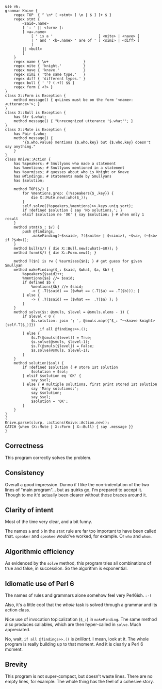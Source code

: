 ﻿    use v6;
    grammar Knive {
        regex TOP  { ^ \n* [ <stmt> [ \n | $ ] ]+ $ }
        regex stmt {
            <said=.name>
            [ ': ' || <form> ]:
            [ <a=.name>
                [ ' is a '                     [ <nite> | <nave> ]
                | ' and ' <b=.name> ' are of ' [ <simi> | <diff> ]
                ]
            || <bull>
            ]
        }
        regex name { \w+                }
        regex nite { 'knight.'          }
        regex nave { 'knave.'           }
        regex simi { 'the same type.'   }
        regex diff { 'different types.' }
        regex bull { ' '? (.+?) $$ }
        regex form { <?> }
    }
    class X::Form is Exception {
        method message() { q<Lines must be on the form '<name>: <utterance>'>; }
    }
    class X::Bull is Exception {
        has Str $.what;
        method message() { "Unrecognized utterance '$.what'"; }
    }
    class X::Mute is Exception {
        has Pair $.who;
        method message() {
            "{$.who.value} mentions {$.who.key} but {$.who.key} doesn't say anything."
        }
    }
    class Knive::Action {
        has %speakers; # Smullyans who made a statement
        has %mentions; # Smullyans mentioned in a statement
        has %surmises; # guesses about who is Knight or Knave
        has @findings; # statements made by Smullyans
        has $solution;
        
        method TOP($/) {
            for %mentions.grep: {!%speakers{$_.key}} {
                die X::Mute.new(:who($_));
            }
            self.solve((%speakers,%mentions)>>.keys.uniq.sort);
            if !defined $solution { say 'No solutions.'; }
            elsif $solution ne 'OK' { say $solution; } # when only 1 result
        }
        method stmt($_: $/) { 
            push @findings,
                .makeFinding(~$<said>, ?($<nite> | $<simi>), ~$<a>, (~$<b> if ?$<b>));
        }
        method bull($/) { die X::Bull.new(:what(~$0)); }
        method form($/) { die X::Form.new(); }
        
        method T($n) is rw { %surmises{$n}; } # get guess for given Smullyan
        method makeFinding($_: $said, $what, $a, $b) {
            %speakers{$said}++;
            %mentions{$a} //= $said;
            if defined $b {
                %mentions{$b} //= $said;
                -> { .T($said) == ($what == (.T($a) == .T($b))); }
            } else {
                -> { .T($said) == ($what ==  .T($a) ); }
            }
        }
        method solve($s: @smuls, $level = @smuls.elems - 1) {
            if $level < 0 {
                $s.solution: join '; ', @smuls.map({"$_: "~<knave knight>[self.T($_)]})
                    if all @findings>>.();
            } else {
                $s.T(@smuls[$level]) = True;
                $s.solve(@smuls, $level-1);
                $s.T(@smuls[$level]) = False;
                $s.solve(@smuls, $level-1);
            }
        }
        method solution($sol) {
            if !defined $solution { # store 1st solution
                $solution = $sol;
            } elsif $solution eq 'OK' {
                say $sol;
            } else { # multiple solutions, first print stored 1st solution
                say 'Many solutions:';
                say $solution;
                say $sol;
                $solution = 'OK';
            }
        }
    }
    {
    Knive.parse(slurp, :actions(Knive::Action.new));
    CATCH {when (X::Mute | X::Form | X::Bull) { say .message }}
    }

## Correctness

This program correctly solves the problem.

## Consistency

Overall a good impression. Dunno if I like the non-indentation of the two lines
of "main program"... but as quirks go, I'm prepared to accept it. Though to me
it'd actually been clearer without those braces around it.

## Clarity of intent

Most of the time very clear, and a bit funny.

The names `a` and `b` in the `stmt` rule are far too important to have been
called that. `speaker` and `speakee` would've worked, for example. Or `who`
and `whom`.

## Algorithmic efficiency

As evidenced by the `solve` method, this program tries all combinations of
true and false, in succession. So the algorithm is exponential.

## Idiomatic use of Perl 6

The names of rules and grammars alone somehow feel very Perl6ish. `:-)`

Also, it's a little cool that the *whole* task is solved through a grammar and its action class.

Nice use of invocation topicalization (`$_:`) in `makeFinding`. The same method
also produces callables, which are then hyper-called in `solve`. Much
appreciated.

No, wait, `if all @findings>>.()` is *brilliant*. I mean, look at it. The whole
program is really building up to that moment. And it is clearly a Perl 6 moment.

## Brevity

This program is not super-compact, but doesn't waste lines. There are no empty
lines, for example. The whole thing has the feel of a cohesive story.

